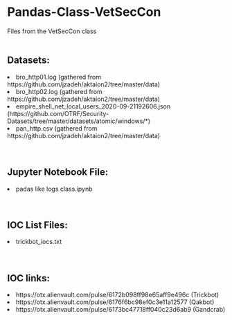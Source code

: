 # Pandas-Class-VetSecCon
Files from the VetSecCon class
<br>
<br>
<h2>Datasets:</h2>
<li>bro_http01.log (gathered from https://github.com/jzadeh/aktaion2/tree/master/data)</li>
<li>bro_http02.log (gathered from https://github.com/jzadeh/aktaion2/tree/master/data)</li>
<li>empire_shell_net_local_users_2020-09-21192606.json (https://github.com/OTRF/Security-Datasets/tree/master/datasets/atomic/windows/*)</li>
<li>pan_http.csv (gathered from https://github.com/jzadeh/aktaion2/tree/master/data)</li>
 <br>
<br>
<h2>Jupyter Notebook File:</h2>
<li>padas like logs class.ipynb</li>
<br>
<br>
<h2>IOC List Files:</h2>
<li>trickbot_iocs.txt</li>
<br>
<br>
<h2>IOC links:</h2>
<li>https://otx.alienvault.com/pulse/6172b098ff98e65aff9e496c (Trickbot)</li>
<li>https://otx.alienvault.com/pulse/6176f6bc98ef0c3e11a12577 (Qakbot)</li>
<li>https://otx.alienvault.com/pulse/6173bc47718ff040c23d6ab9 (Gandcrab)</li>
<br>
<br>
